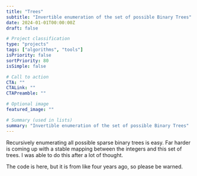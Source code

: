 ```yaml
---
title: "Trees"
subtitle: "Invertible enumeration of the set of possible Binary Trees"
date: 2024-01-01T00:00:00Z
draft: false

# Project classification
type: "projects"
tags: ["algorithms", "tools"]
isPriority: false
sortPriority: 80
isSimple: false

# Call to action
CTA: ""
CTALink: ""
CTAPreamble: ""

# Optional image
featured_image: ""

# Summary (used in lists)
summary: "Invertible enumeration of the set of possible Binary Trees"
---
```



Recursively enumerating all possible sparse binary trees is easy.  Far harder is coming up with a stable mapping between the integers and this set of trees. I was able to do this after a lot of thought.

The code is here, but it is from like four years ago, so please be warned. 
